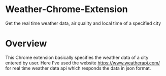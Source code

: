# Weather-Chrome-Extension
Get the real time weather data, air quality and local time of a specified city 
# Overview
This Chrome extension basically specifies the weather data of a city entered by user. Here I've used the website https://www.weatherapi.com/ for real time weather data api which responds the data in json format.
